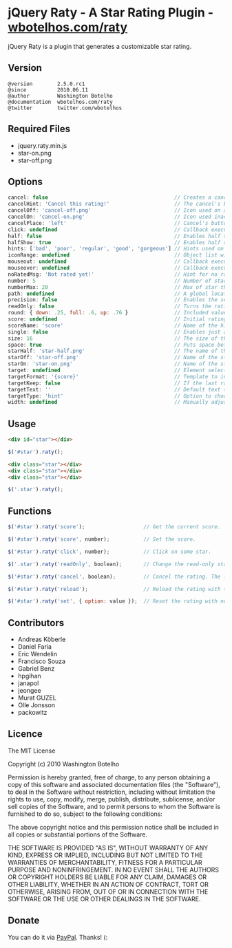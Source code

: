 # jQuery Raty - A Star Rating Plugin - [wbotelhos.com/raty](http://wbotelhos.com/raty)

jQuery Raty is a plugin that generates a customizable star rating.

## Version

```
@version        2.5.0.rc1
@since          2010.06.11
@author         Washington Botelho
@documentation  wbotelhos.com/raty
@twitter        twitter.com/wbotelhos
```

## Required Files

+ jquery.raty.min.js
+ star-on.png
+ star-off.png

## Options

```js
cancel: false                                         // Creates a cancel button to cancel the rating.
cancelHint: 'Cancel this rating!'                     // The cancel's button hint.
cancelOff: 'cancel-off.png'                           // Icon used on active cancel.
cancelOn: 'cancel-on.png'                             // Icon used inactive cancel.
cancelPlace: 'left'                                   // Cancel's button position.
click: undefined                                      // Callback executed on rating click.
half: false                                           // Enables half star selection.
halfShow: true                                        // Enables half star display.
hints: ['bad', 'poor', 'regular', 'good', 'gorgeous'] // Hints used on each star.
iconRange: undefined                                  // Object list with position and icon on and off to do a mixed icons.
mouseout: undefined                                   // Callback executed on mouseout.
mouseover: undefined                                  // Callback executed on mouseover.
noRatedMsg: 'Not rated yet!'                          // Hint for no rated elements when it's readOnly.
number: 5                                             // Number of stars that will be presented.
numberMax: 20                                         // Max of star the option number can creates.
path: undefined                                       // A global locate where the icon will be looked.
precision: false                                      // Enables the selection of a precision score.
readOnly: false                                       // Turns the rating read-only.
round: { down: .25, full: .6, up: .76 }               // Included values attributes to do the score round math.
score: undefined                                      // Initial rating.
scoreName: 'score'                                    // Name of the hidden field that holds the score value.
single: false                                         // Enables just a single star selection.
size: 16                                              // The size of the icons that will be used.
space: true                                           // Puts space between the icons.
starHalf: 'star-half.png'                             // The name of the half star image.
starOff: 'star-off.png'                               // Name of the star image off.
starOn: 'star-on.png'                                 // Name of the star image on.
target: undefined                                     // Element selector where the score will be displayed.
targetFormat: '{score}'                               // Template to interpolate the score in.
targetKeep: false                                     // If the last rating value will be keeped after mouseout.
targetText: ''                                        // Default text setted on target.
targetType: 'hint'                                    // Option to choose if target will receive hint o 'score' type.
width: undefined                                      // Manually adjust the width for the project.
```

## Usage

```html
<div id="star"></div>
```

```js
$('#star').raty();
```

```html
<div class="star"></div>
<div class="star"></div>
<div class="star"></div>
```

```js
$('.star').raty();
```

## Functions

```js
$('#star').raty('score');                   // Get the current score.

$('#star').raty('score', number);           // Set the score.

$('#star').raty('click', number);           // Click on some star.

$('.star').raty('readOnly', boolean);       // Change the read-only state.

$('#star').raty('cancel', boolean);         // Cancel the rating. The last param force the click callback.

$('#star').raty('reload');                  // Reload the rating with the current configuration.

$('#star').raty('set', { option: value });  // Reset the rating with new configurations.
```

## Contributors

+ Andreas Köberle
+ Daniel Faria
+ Eric Wendelin
+ Francisco Souza
+ Gabriel Benz
+ hpgihan
+ janapol
+ jeongee
+ Murat GUZEL
+ Olle Jonsson
+ packowitz

## Licence

The MIT License

Copyright (c) 2010 Washington Botelho

Permission is hereby granted, free of charge, to any person obtaining a copy of this software and associated documentation files (the "Software"), to deal in the Software without restriction, including without limitation the rights to use, copy, modify, merge, publish, distribute, sublicense, and/or sell copies of the Software, and to permit persons to whom the Software is furnished to do so, subject to the following conditions:

The above copyright notice and this permission notice shall be included in all copies or substantial portions of the Software.

THE SOFTWARE IS PROVIDED "AS IS", WITHOUT WARRANTY OF ANY KIND, EXPRESS OR IMPLIED, INCLUDING BUT NOT LIMITED TO THE WARRANTIES OF MERCHANTABILITY, FITNESS FOR A PARTICULAR PURPOSE AND NONINFRINGEMENT. IN NO EVENT SHALL THE AUTHORS OR COPYRIGHT HOLDERS BE LIABLE FOR ANY CLAIM, DAMAGES OR OTHER LIABILITY, WHETHER IN AN ACTION OF CONTRACT, TORT OR OTHERWISE, ARISING FROM, OUT OF OR IN CONNECTION WITH THE SOFTWARE OR THE USE OR OTHER DEALINGS IN THE SOFTWARE.

## Donate

You can do it via [PayPal](https://www.paypal.com/cgi-bin/webscr?cmd=_donations&business=X8HEP2878NDEG&item_name=jQuery%20Raty). Thanks! (:
